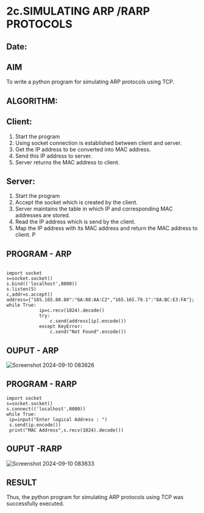 # 2c.SIMULATING ARP /RARP PROTOCOLS
## Date: 
## AIM
To write a python program for simulating ARP protocols using TCP.
## ALGORITHM:
## Client:
1. Start the program
2. Using socket connection is established between client and server.
3. Get the IP address to be converted into MAC address.
4. Send this IP address to server.
5. Server returns the MAC address to client.
## Server:
1. Start the program
2. Accept the socket which is created by the client.
3. Server maintains the table in which IP and corresponding MAC addresses are
stored.
4. Read the IP address which is send by the client.
5. Map the IP address with its MAC address and return the MAC address to client.
P
## PROGRAM - ARP
```

import socket 
s=socket.socket() 
s.bind(('localhost',8000)) 
s.listen(5) 
c,addr=s.accept() 
address={"165.165.80.80":"6A:08:AA:C2","165.165.79.1":"8A:BC:E3:FA"}; 
while True: 
            ip=c.recv(1024).decode() 
            try: 
                c.send(address[ip].encode()) 
            except KeyError: 
                c.send("Not Found".encode()) 
```
## OUPUT - ARP
![Screenshot 2024-09-10 083626](https://github.com/user-attachments/assets/abb108c8-b1aa-4cb3-a17f-066e916d4e29)

## PROGRAM - RARP
```
import socket 
s=socket.socket() 
s.connect(('localhost',8000)) 
while True: 
 ip=input("Enter logical Address : ") 
 s.send(ip.encode()) 
 print("MAC Address",s.recv(1024).decode()) 
```
## OUPUT -RARP
![Screenshot 2024-09-10 083633](https://github.com/user-attachments/assets/2bcfde1b-9896-4a01-9c5a-384e6134ddce)

## RESULT
Thus, the python program for simulating ARP protocols using TCP was successfully 
executed.
